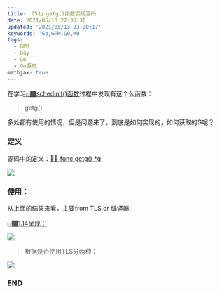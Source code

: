 ```yaml
---
title: 「51」getg()函数实现源码
date: 2021/05/13 22:30:30
updated: '2021/05/13 23:20:17'
keywords: 'Go,GPM,G0,M0'
tags:
  - GPM
  - Day
  - Go
  - Go源码
mathjax: true
---
```


在学习[👉🏾schedinit()函数](https://blog.imrcrab.com/archives/a90dcb34.html#call-schedinit%E5%87%BD%E6%95%B0)过程中发现有这个么函数：
>getg()

多处都有使用的情况，但是问题来了，到底是如何实现的，如何获取的G呢？

<!--more-->

### 定义
源码中的定义：[🙌🏽  func getg() *g](https://github.com/golang/go/blob/release-branch.go1.14/src/runtime/stubs.go#L18)


![](https://crab-1251738482.cos.ap-guangzhou.myqcloud.com/clipboard_20210513_113610.png)


### 使用：

从上面的结果来看，主要from TLS or 编译器:

[👉🏾1.14呈现：](https://github.com/golang/go/blob/release-branch.go1.14/src/cmd/compile/internal/amd64/ssa.go#L895)


![](https://crab-1251738482.cos.ap-guangzhou.myqcloud.com/clipboard_20210513_114619.png)


>根据是否使用TLS分两种：

![](https://crab-1251738482.cos.ap-guangzhou.myqcloud.com/clipboard_20210513_115015.png)

### END